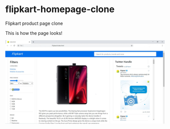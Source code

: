 # flipkart-homepage-clone
Flipkart product page clone

This is how the page looks!

![alt text](https://github.com/Shalini21c/flipkart-homepage-clone/blob/master/Flipkart_Demo%20page.png)
